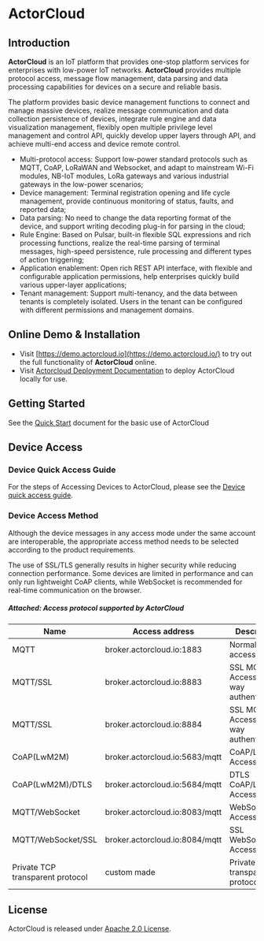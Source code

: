 # ActorCloud

##  Introduction

**ActorCloud** is an IoT platform that provides one-stop platform services for enterprises with low-power IoT networks. **ActorCloud** provides multiple protocol access, message flow management, data parsing and data processing capabilities for devices on a secure and reliable basis.

The platform provides basic device management functions to connect and manage massive devices, realize message communication and data collection persistence of devices, integrate rule engine and data visualization management, flexibly open multiple privilege level management and control API,  quickly develop upper layers through API, and achieve multi-end access and device remote control.

- Multi-protocol access: Support low-power standard protocols such as MQTT, CoAP, LoRaWAN and Websocket, and adapt to mainstream Wi-Fi modules, NB-IoT modules, LoRa gateways and various industrial gateways in the  low-power scenarios;
- Device management: Terminal registration opening and life cycle management, provide continuous monitoring of status, faults, and reported data;
- Data parsing: No need to change the data reporting format of the device, and support writing decoding plug-in for parsing in the cloud;
- Rule Engine: Based on Pulsar, built-in flexible SQL expressions and rich processing functions, realize the real-time parsing of terminal messages, high-speed persistence, rule processing and different types of action triggering;
- Application enablement: Open rich REST API interface, with flexible and configurable application permissions, help enterprises quickly build various upper-layer applications;
- Tenant management: Support multi-tenancy, and the data between tenants is completely isolated. Users in the tenant can be configured with different permissions and management domains.



## Online Demo & Installation

- Visit [https://demo.actorcloud.io](https://demo.actorcloud.io/) to try out the full functionality of **ActorCloud** online.
- Visit [Actorcloud Deployment Documentation](https://docs.actorcloud.io/installation/base.html) to deploy ActorCloud locally for use.



## Getting Started

See the [Quick Start](https://demo.actorcloud.io/getting_started/quick_start.html) document for the basic use of ActorCloud



## Device Access

### Device Quick Access Guide
For the steps of Accessing Devices to ActorCloud, please see the [Device quick access guide](https://demo.actorcloud.io/getting_started/access_guide.html).

### Device Access Method

Although the device messages in any access mode under the same account are interoperable, the appropriate access method needs to be selected according to the product requirements.

The use of SSL/TLS generally results in higher security while reducing connection performance. Some devices are limited in performance and can only run lightweight CoAP clients, while WebSocket is recommended for real-time communication on the browser.

##### Attached:  Access protocol supported by ActorCloud

| Name                             | Access address                 | Description                              |
| -------------------------------- | ------------------------------ | ---------------------------------------- |
| MQTT                             | broker.actorcloud.io:1883      | Normal MQTT access                       |
| MQTT/SSL                         | broker.actorcloud.io:8883      | SSL MQTT Access (one-way authentication) |
| MQTT/SSL                         | broker.actorcloud.io:8884      | SSL MQTT Access (two-way authentication) |
| CoAP(LwM2M)                      | broker.actorcloud.io:5683/mqtt | CoAP/LwM2M Access                        |
| CoAP(LwM2M)/DTLS                 | broker.actorcloud.io:5684/mqtt | DTLS CoAP/LwM2M Access                   |
| MQTT/WebSocket                   | broker.actorcloud.io:8083/mqtt | WebSocket Access                         |
| MQTT/WebSocket/SSL               | broker.actorcloud.io:8084/mqtt | SSL WebSocket Access                     |
| Private TCP transparent protocol | custom made                    | Private TCP transparent protocol         |



## License

ActorCloud is released under [Apache 2.0 License](https://github.com/actorcloud/ActorCloud/blob/master/LICENSE).